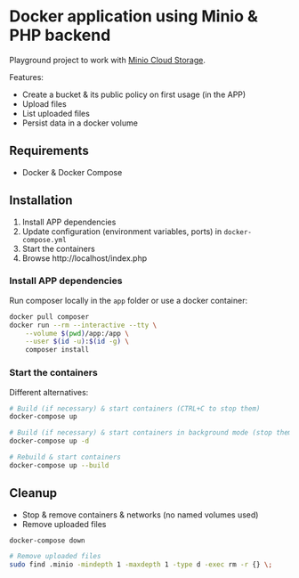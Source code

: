 # Docker application using Minio & PHP backend

Playground project to work with [Minio Cloud Storage](https://minio.io/).

Features:
- Create a bucket & its public policy on first usage (in the APP)
- Upload files
- List uploaded files
- Persist data in a docker volume

## Requirements

- Docker & Docker Compose

## Installation

1. Install APP dependencies
2. Update configuration (environment variables, ports) in `docker-compose.yml`
3. Start the containers
4. Browse http://localhost/index.php

### Install APP dependencies

Run composer locally in the `app` folder or use a docker container:

```bash
docker pull composer
docker run --rm --interactive --tty \
    --volume $(pwd)/app:/app \
    --user $(id -u):$(id -g) \
    composer install
```

### Start the containers

Different alternatives:

```bash
# Build (if necessary) & start containers (CTRL+C to stop them)
docker-compose up

# Build (if necessary) & start containers in background mode (stop them using: docker-compose down)
docker-compose up -d

# Rebuild & start containers
docker-compose up --build
```

## Cleanup

- Stop & remove containers & networks (no named volumes used)
- Remove uploaded files

```bash
docker-compose down

# Remove uploaded files
sudo find .minio -mindepth 1 -maxdepth 1 -type d -exec rm -r {} \;
```